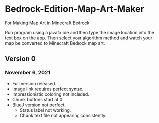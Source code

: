 # Bedrock-Edition-Map-Art-Maker
For Making Map Art in Minecraft Bedrock

Run program using a javafx ide and then type the image location into the text box on the app. Then select your algorithm method and watch your map be converted to Minecraft Bedrock map art.

## Version 0
### November 6, 2021
- Full version released.
- Image link requires perfect syntax.
- Impressionistic coloring not included.
- Chunk buttons start at 0.
- BlueJ version not perfect.
  - Status label not working.
  - Chunk text file not appearing consistently.
